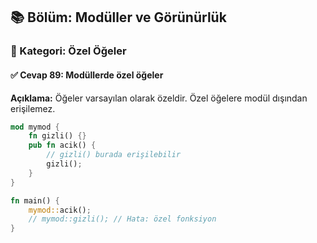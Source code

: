 ## 📚 Bölüm: Modüller ve Görünürlük  
### 🔹 Kategori: Özel Öğeler  
#### ✅ Cevap 89: Modüllerde özel öğeler

**Açıklama:**
Öğeler varsayılan olarak özeldir. Özel öğelere modül dışından erişilemez.

```rust
mod mymod {
    fn gizli() {}
    pub fn acik() {
        // gizli() burada erişilebilir
        gizli();
    }
}

fn main() {
    mymod::acik();
    // mymod::gizli(); // Hata: özel fonksiyon
}
```
